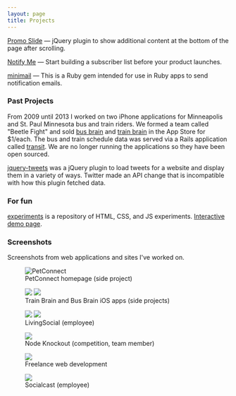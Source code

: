 ```yaml
---
layout: page
title: Projects
---
```


[Promo Slide](/projects/promoSlide) &mdash; jQuery plugin to show additional content at the bottom of the page after scrolling.

[Notify Me](https://github.com/andyatkinson/notify-me) &mdash; Start building a subscriber list before your product launches.

[minimail](https://github.com/andyatkinson/minimail) &mdash; This is a Ruby gem intended for use in Ruby apps to send notification emails.

### Past Projects
From 2009 until 2013 I worked on two iPhone applications for Minneapolis and St. Paul Minnesota bus and train riders. We formed a team called "Beetle Fight" and sold [bus brain](https://github.com/andyatkinson/BusBrain) and [train brain](https://github.com/andyatkinson/TrainBrain) in the App Store for $1/each. The bus and train schedule data was served via a Rails application called [transit](https://github.com/andyatkinson/transit). We are no longer running the applications so they have been open sourced. 

[jquery-tweets](https://github.com/andyatkinson/jquery-tweets) was a jQuery plugin to load tweets for a website and display them in a variety of ways. Twitter made an API change that is incompatible with how this plugin fetched data.

### For fun

[experiments](https://github.com/andyatkinson/experiments) is a repository of HTML, CSS, and JS experiments. [Interactive demo page](http://andyatkinson.github.io/experiments/).

### Screenshots

Screenshots from web applications and sites I've worked on.

<section>
  <figure>
    <img src="/assets/images/portfolio-1.png" alt="PetConnect" />
    <figcaption>PetConnect homepage (side project)</figcaption>
  </figure>
  <figure>
    <img src="/assets/images/portfolio-2.png" />
    <img src="/assets/images/portfolio-3.png" />
    <figcaption>Train Brain and Bus Brain iOS apps (side projects)</figcaption>
  </figure>
  <figure>
    <img src="/assets/images/portfolio-4.jpg" />
    <img src="/assets/images/portfolio-5.jpg" />
    <figcaption>LivingSocial (employee)</figcaption>
  </figure>
  <figure>
    <img src="/assets/images/portfolio-8.jpg" />
    <figcaption>Node Knockout (competition, team member)</figcaption>
  </figure>
  <figure>
    <img src="/assets/images/portfolio-9.jpg" />
    <figcaption>Freelance web development</figcaption>
  </figure>
  <figure>
    <img src="/assets/images/portfolio-10.jpg" />
    <figcaption>Socialcast (employee)</figcaption>
  </figure>
</section>
